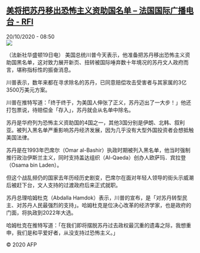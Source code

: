 <!--1603180487000-->
[美将把苏丹移出恐怖主义资助国名单 – 法国国际广播电台 - RFI](http://www.rfi.fr//cn/contenu/20201020-%E7%BE%8E%E5%B0%86%E6%8A%8A%E8%8B%8F%E4%B8%B9%E7%A7%BB%E5%87%BA%E6%81%90%E6%80%96%E4%B8%BB%E4%B9%89%E8%B5%84%E5%8A%A9%E5%9B%BD%E5%90%8D%E5%8D%95)
------

<div>20/10/2020 - 08:50</div><img src="https://s.rfi.fr/media/display/208f7390-12a2-11eb-97d1-005056bff430/w:310/p:16x9/int0007b.201020145004.jpg"><div class="t-content__body u-clearfix"><p>（法新社华盛顿19日电）    美国总统川普今天表示，他准备把苏丹移出恐怖主义资助国黑名单，这对致力展开新页、扭转被国际唾弃数十年境况的苏丹文人政府而言，堪称指标性的振奋消息。</p><p>    川普表示，数年来都在寻求除名的苏丹，已同意赔偿攻击受害者与其家属的3亿3500万美元方案。</p><p>    川普在推特写道：「终于终于，为美国人伸张了正义，苏丹迈出了一大步！」他还打包票说，待赔偿金「存入」，苏丹就会从名单中除名。</p><p>    苏丹是华府列为恐怖主义资助国的4国之一，其他3国分别是伊朗、北韩、叙利亚。被列入黑名单严重影响苏丹经济发展，因为几乎没有大型外国投资者会想抵触美国法律。</p><p>    苏丹是在1993年巴席尔（Omar al-Bashir）执政时期被列入黑名单，他当时强制推行政治伊斯兰主义，同时支持盖达组织（Al-Qaeda）创办人欧萨玛．宾拉登（Osama bin Laden）。</p><p>    但这个战乱频仍的国家去年历经历史剧变，巴席尔在面对年轻人领导的街头示威潮后被赶下台，文人支持的过渡政府后来正式就职。</p><p>    苏丹总理哈姆杜克（Abdalla Hamdok）表示，川普的宣布，是「对苏丹转型民主、对苏丹人民最强烈的支持」。哈姆杜克是位决心改革的经济学家，也是政府的门面，将执政到2022年大选。</p><p>    哈姆杜克在推特写道：「在我们即将摆脱苏丹过去政权最沉重的遗毒之际，我想重申，我们是和平爱好者，从没支持过恐怖主义。」</p><p class="t-copyright">© 2020 AFP</p>        </div>
